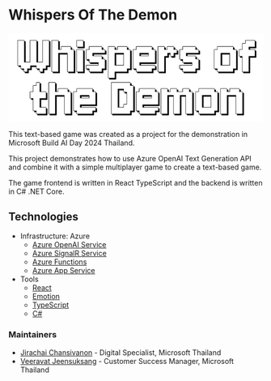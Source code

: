 # Whispers Of The Demon

![Whispers Of The Demon logo](https://raw.githubusercontent.com/antronic/Whispers-of-the-Demon-Game/main/images/wotd-logo.png)

This text-based game was created as a project for the demonstration in Microsoft Build AI Day 2024 Thailand.

This project demonstrates how to use Azure OpenAI Text Generation API and combine it with a simple multiplayer game to create a text-based game.

The game frontend is written in React TypeScript and the backend is written in C# .NET Core.


## Technologies
- Infrastructure: Azure
  - [Azure OpenAI Service](https://learn.microsoft.com/en-us/azure/ai-services/openai/overview)
  - [Azure SignalR Service](https://learn.microsoft.com/en-us/azure/azure-signalr/signalr-overview)
  - [Azure Functions](https://learn.microsoft.com/en-us/azure/azure-functions/functions-overview)
  - [Azure App Service](https://learn.microsoft.com/en-us/azure/app-service/overview)
- Tools
  - [React](https://reactjs.org/)
  - [Emotion](https://emotion.sh/docs/introduction)
  - [TypeScript](https://www.typescriptlang.org/)
  - [C#](https://docs.microsoft.com/en-us/dotnet/csharp/)

### Maintainers
- [Jirachai Chansivanon](https://github.com/antronic) - Digital Specialist, Microsoft Thailand
- [Veeravat Jeensuksang](https://github.com/veeravat) - Customer Success Manager, Microsoft Thailand